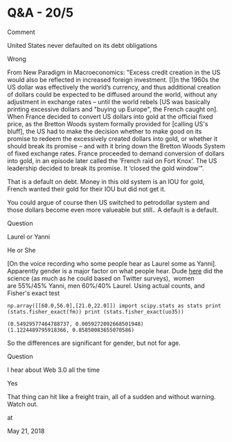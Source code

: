 # Q&A - 20/5

Comment

United States never defaulted on its debt obligations

Wrong

From New Paradigm in Macroeconomics: "Excess credit creation in the US would also be reflected in increased foreign investment. [I]n the 1960s the US dollar was effectively the world’s currency, and thus additional creation of dollars could be expected to be diffused around the world, without any adjustment in exchange rates – until the world rebels [US was basically printing excessive dollars and "buying up Europe", the French caught on]. When France decided to convert US dollars into gold at the official fixed price, as the Bretton Woods system formally provided for [calling US's bluff], the US had to make the decision whether to make good on its promise to redeem the excessively created dollars into gold, or whether it should break its promise – and with it bring down the Bretton Woods System of fixed exchange rates. France proceeded to demand conversion of dollars into gold, in an episode later called the ‘French raid on Fort Knox’. The US leadership decided to break its promise. It ‘closed the gold window’".

That is a default on debt. Money in this old system is an IOU for gold, French wanted their gold for their IOU but did not get it.

You could argue of course then US switched to petrodollar system and those dollars become even more valueable but still.. A default is a default.

Question

Laurel or Yanni

He or She

[On the voice recording who some people hear as Laurel some as
Yanni]. Apparently gender is a major factor on what people hear. Dude
[here](https://youtu.be/M7QY4Gbz9uA?t=22) did the science (as much as
he could based on Twitter surveys),  women are 55%/45% Yanni,
men 60%/40% Laurel. Using actual counts, and Fisher's exact test


``` fm = np.array([[65.0,80.0],[142.0,96.0]]) uo35 =
np.array([[60.0,56.0],[21.0,22.0]]) import scipy.stats as stats print
(stats.fisher_exact(fm)) print (stats.fisher_exact(uo35))

(0.54929577464788737, 0.0059272092668501948)
(1.1224489795918366, 0.85850083655070586)
```

So the differences are significant for gender, but not for age.

Question

I hear about Web 3.0 all the time

Yes

That thing can hit like a freight train, all of a sudden and without warning. Watch out.







at

May 21, 2018
















